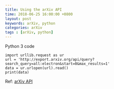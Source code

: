 ```yaml
---
title: Using the arXiv API
time: 2018-06-25 16:00:00 +0800
layout: post
keywords: arXiv, python
categories: arXiv
tags : [arXiv, python]
---
```


Python 3 code

```
import urllib.request as ur
url = 'http://export.arxiv.org/api/query?search_query=all:electron&start=0&max_results=1'
data = ur.urlopen(url).read()
print(data)
```

Ref: [arXiv API](https://arxiv.org/help/api/index)
